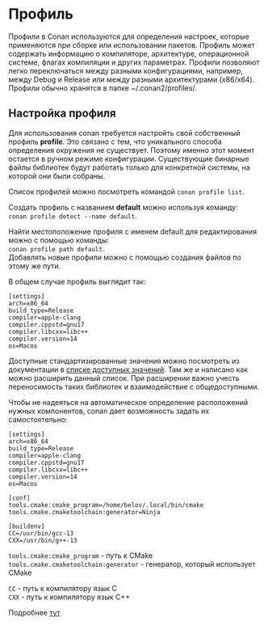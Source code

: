 
# Профиль

Профили в Conan используются для определения настроек, которые применяются при сборке или использовании пакетов.
Профиль может содержать информацию о компиляторе, архитектуре, операционной системе, флагах компиляции и других параметрах.
Профили позволяют легко переключаться между разными конфигурациями, например, между Debug и Release или между разными архитектурами (x86/x64).
Профили обычно хранятся в папке ~/.conan2/profiles/.


## Настройка профиля

Для использования conan требуется настройть свой собственный профиль **profile**. Это связано с тем, что уникального способа определения окружения
не существует. Поэтому именно этот момент остается в ручном режиме конфигурации. Существующие бинарные файлы библиотек будут работать только для конкретной системы, на которой они были собраны.

Список профилей можно посмотреть командой `conan profile list`.

Создать профиль с названием **default** можно используя команду:  
`conan profile detect --name default`.

Найти местоположение профиля с именем default для редактирования можно с помощью команды:  
`conan profile path default`.  
Добавлять новые профили можно с помощью создания файлов по этому же пути.

В общем случае профиль выглядит так:
```
[settings]
arch=x86_64
build_type=Release
compiler=apple-clang
compiler.cppstd=gnu17
compiler.libcxx=libc++
compiler.version=14
os=Macos
```

Доступные стандартизированные значения можно посмотреть из документации в [списке доступных значений](https://docs.conan.io/2/reference/config_files/settings.html#reference-config-files-settings-yml).
Там же и написано как можно расширить данный список. При расширении важно учесть переносимость таких библиотек и взаимодействие с общедоступными.


Чтобы не надеяться на автоматическое определение расположений нужных компонентов, conan дает возможность задать их самостоятельно:

```
[settings]
arch=x86_64
build_type=Release
compiler=apple-clang
compiler.cppstd=gnu17
compiler.libcxx=libc++
compiler.version=14
os=Macos

[conf]
tools.cmake:cmake_program=/home/belov/.local/bin/cmake
tools.cmake.cmaketoolchain:generator=Ninja

[buildenv]
CC=/usr/bin/gcc-13
CXX=/usr/bin/g++-13
```

`tools.cmake:cmake_program` - путь к CMake  
`tools.cmake.cmaketoolchain:generator` - генератор, который использует CMake  

`CC` - путь к компилятору язык C  
`CXX` - путь к компилятору язык C++  
  

Подробнее [тут](https://docs.conan.io/2/reference/config_files/profiles.html#profiles)
